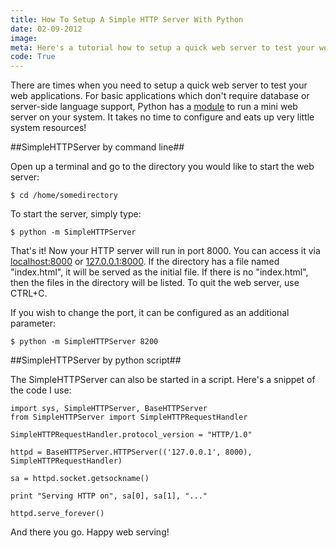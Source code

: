 ```yaml
---
title: How To Setup A Simple HTTP Server With Python
date: 02-09-2012
image:
meta: Here's a tutorial how to setup a quick web server to test your web applications in Python.
code: True
---
```


There are times when you need to setup a quick web server to test your web applications. For basic applications which don't require database or server-side language support, Python has a [module][1] to run a mini web server on your system. It takes no time to configure and eats up very little system resources!

##SimpleHTTPServer by command line##

Open up a terminal and go to the directory you would like to start the web server:

<pre><code class=python>$ cd /home/somedirectory</code></pre>

To start the server, simply type:

<pre><code class=python>$ python -m SimpleHTTPServer</code></pre>

That's it! Now your HTTP server will run in port 8000. You can access it via [localhost:8000](http://localhost:8000/) or [127.0.0.1:8000](http://127.0.0.1:8000/). If the directory has a file named "index.html", it will be served as the initial file. If there is no "index.html", then the files in the directory will be listed. To quit the web server, use CTRL+C.

If you wish to change the port, it can be configured as an additional parameter:

<pre><code class=python>$ python -m SimpleHTTPServer 8200</code></pre>

##SimpleHTTPServer by python script##

The SimpleHTTPServer can also be started in a script. Here's a snippet of the code I use:

<pre><code class="language-python">import sys, SimpleHTTPServer, BaseHTTPServer
from SimpleHTTPServer import SimpleHTTPRequestHandler

SimpleHTTPRequestHandler.protocol_version = "HTTP/1.0"

httpd = BaseHTTPServer.HTTPServer(('127.0.0.1', 8000), SimpleHTTPRequestHandler)

sa = httpd.socket.getsockname()

print "Serving HTTP on", sa[0], sa[1], "..."

httpd.serve_forever()
</code></pre>

And there you go. Happy web serving!

[1]: http://docs.python.org/library/simplehttpserver.html
